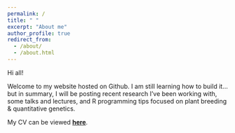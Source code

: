 ```yaml
---
permalink: /
title: " "
excerpt: "About me"
author_profile: true
redirect_from: 
  - /about/
  - /about.html
---
```


Hi all! 

Welcome to my website hosted on Github. I am still learning how to build it... but in summary, I will be posting recent research I’ve been working with, some talks and lectures, and R programming tips focused on plant breeding & quantitative genetics.

My CV can be viewed **[here](https://github.com/)**.


